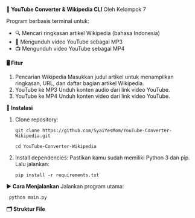 **🧠 YouTube Converter & Wikipedia CLI**
Oleh Kelompok 7

Program berbasis terminal untuk:
   - 🔍 Mencari ringkasan artikel Wikipedia (bahasa Indonesia)
   - 🎵 Mengunduh video YouTube sebagai MP3
   - 📺 Mengunduh video YouTube sebagai MP4

**🖥️ Fitur**
  1. Pencarian Wikipedia
      Masukkan judul artikel untuk menampilkan ringkasan, URL, dan daftar bagian artikel Wikipedia.
  2. YouTube ke MP3
      Unduh konten audio dari link video YouTube.
  3. YouTube ke MP4
      Unduh konten video dari link video YouTube.

**🔧 Instalasi**
  1. Clone repository:

     ``` git clone https://github.com/SyaiYesMom/YouTube-Converter-Wikipedia.git ```
  
     ``` cd YouTube-Converter-Wikipedia ```

  2. Install dependencies:
      Pastikan kamu sudah memiliki Python 3 dan pip.
      Lalu jalankan:

     ``` pip install -r requirements.txt ```

**▶️ Cara Menjalankan**
Jalankan program utama:

     python main.py

**🗂️ Struktur File**




